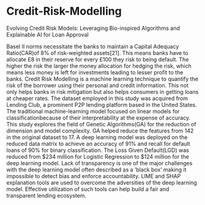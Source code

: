 # Credit-Risk-Modelling
Evolving Credit Risk Models: Leveraging Bio-inspired Algorithms and Explainable AI for Loan Approval

Basel II norms necessitate the banks to maintain a Capital Adequacy Ratio(CAR)of 8% of risk-weighted assets[21]. This means banks have to allocate £8 in their reserve
for every £100 they risk to being default. The higher the risk the larger the money allocation for hedging the risk, which means less money is left for investments leading to lesser
profit to the banks. Credit Risk Modelling is a machine learning technique to quantify the risk of the borrower using their personal and credit information. This not only helps
banks in risk mitigation but also helps consumers in getting loans at cheaper rates. The dataset employed in this study was acquired from Lending Club, a prominent P2P lending
platform based in the United States.
The traditional machine-learning model focused on linear models for classificationbecause of their interpretability at the expense of accuracy. This study explores the field
of Genetic Algorithms(GA) for the reduction of dimension and model complexity. GA helped reduce the features from 142 in the original dataset to 17. A deep learning model
was deployed on the reduced data matrix to achieve an accuracy of 91% and recall for default loans of 90% for binary classification. The Loss Given Default(LGD) was reduced
from $234 million for Logistic Regression to $124 million for the deep learning model. Lack of transparency is one of the major challenges with the deep learning model often
described as a ’black box’ making it impossible to detect bias and enforce accountability. LIME and SHAP explanation tools are used to overcome the adversities of the deep
learning model. Effective utilization of such tools can help build a fair and transparent lending ecosystem.
